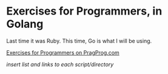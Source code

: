# Exercises for Programmers, in Golang

Last time it was Ruby. This time, Go is what I will be using.

[Exercises for Programmers on PragProg.com][e4p]

_insert list and links to each script/directory_

[e4p]: https://pragprog.com/book/bhwb/exercises-for-programmers
